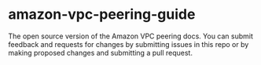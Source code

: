 # amazon-vpc-peering-guide
The open source version of the Amazon VPC peering docs. You can submit feedback and requests for changes by submitting issues in this repo or by making proposed changes and submitting a pull request.
